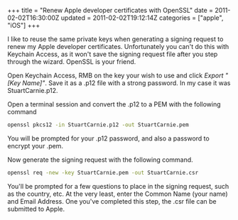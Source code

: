 +++
title = "Renew Apple developer certificates with OpenSSL"
date = 2011-02-02T16:30:00Z
updated = 2011-02-02T19:12:14Z
categories = ["apple", "iOS"]
+++

I like to reuse the same private keys when generating a signing request to renew my Apple developer certificates.  Unfortunately you can't do this with Keychain Access, as it won't save the signing request file after you step through the wizard.  OpenSSL is your friend.

Open Keychain Access, RMB on the key your wish to use and click _Export "[Key Name]"_.  Save it as a .p12 file with a strong password.  In my case it was StuartCarnie.p12.

Open a terminal session and convert the .p12 to a PEM with the following command

```bash
openssl pkcs12 -in StuartCarnie.p12 -out StuartCarnie.pem
```

You will be prompted  for your .p12 password, and also a password to encrypt your .pem.

Now generate the signing request with the following command.

```bash
openssl req -new -key StuartCarnie.pem -out StuartCarnie.csr
```

You'll be prompted for a few questions to place in the signing request, such as the country, etc.  At the very least, enter the Common Name (your name) and Email Address.  One you've completed this step, the .csr file can be submitted to Apple.
